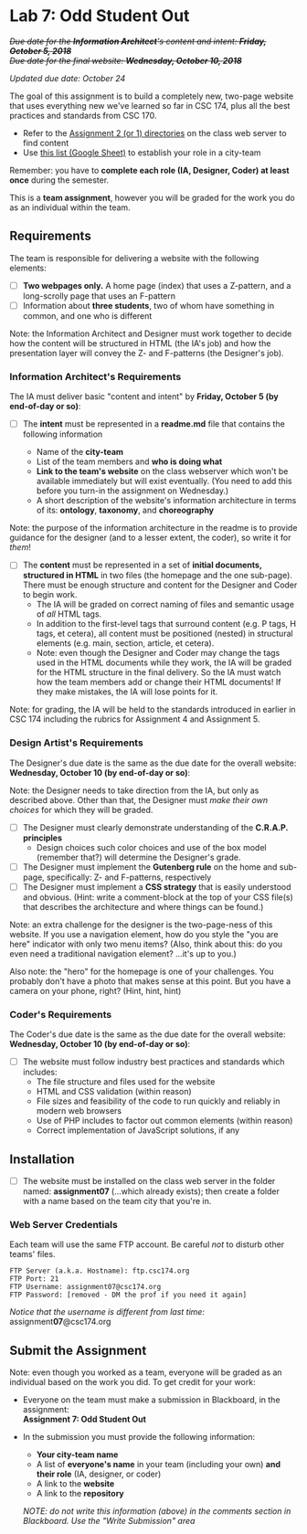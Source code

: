 # Lab 7: Odd Student Out

<s>*Due date for the **Information Architect**'s content and intent: **Friday, October 5, 2018***<br>*Due date for the final website: **Wednesday, October 10, 2018***</s>

*Updated due date: October 24*

The goal of this assignment is to build a completely new, two-page website that uses everything new we've learned so far in CSC 174, plus all the best practices and standards from CSC 170.

- Refer to the [Assignment 2 (or 1) directories](http://csc174.org/assignment02/) on the class web server to find content
- Use  [this list (Google Sheet)](https://docs.google.com/spreadsheets/d/1gXQP-1Rmra6w3PH9GzKOG9Y8-VlKk-DjlCFYFQHo0MM/edit#gid=493379955) to establish your role in a city-team

Remember: you have to **complete each role (IA, Designer, Coder) at least once** during the semester.

This is a **team assignment**, however you will be graded for the work you do as an individual within the team.  

## Requirements

The team is responsible for delivering a website with the following elements:

- [ ] **Two webpages only.**  A home page (index) that uses a Z-pattern, and a long-scrolly page that uses an F-pattern
- [ ] Information about **three students**, two of whom have something in common, and one who is different

Note: the Information Architect and Designer must work together to decide how the content will be structured in HTML (the IA's job) and how the presentation layer will convey the Z- and F-patterns (the Designer's job).

### Information Architect's Requirements

The IA must deliver basic "content and intent" by **Friday, October 5 (by end-of-day or so)**:

- [ ] The **intent** must be represented in a **readme.md** file that contains the following information

  - Name of the **city-team**
  - List of the team members and **who is doing what**
  - **Link to the team's website** on the class webserver which won't be available immediately but will exist eventually. (You need to add this before you turn-in the assignment on Wednesday.)
  - A short description of the website's information architecture in terms of its: **ontology**, **taxonomy**, and **choreography**

Note: the purpose of the information architecture in the readme is to provide guidance for the designer (and to a lesser extent, the coder), so write it for *them*!

- [ ] The **content** must be represented in a set of  **initial documents, structured in HTML** in two files (the homepage and the one sub-page).  There must be enough structure and content for the Designer and Coder to begin work.
  - The IA will be graded on correct naming of files and semantic usage of *all* HTML tags.
  - In addition to the first-level tags that surround content (e.g. P tags, H tags, et cetera), all content must be positioned (nested) in structural elements (e.g. main, section, article, et cetera).
  - Note: even though the Designer and Coder may change the tags used in the HTML documents while they work, the IA will be graded for the HTML structure in the final delivery.  So the IA must watch how the team members add or change their HTML documents!  If they make mistakes, the IA will lose points for it. 

Note: for grading, the IA will be held to the standards introduced in earlier in CSC 174 including the rubrics for Assignment 4 and Assignment 5.

### Design Artist's Requirements

The Designer's due date is the same as the due date for the overall website: **Wednesday, October 10 (by end-of-day or so)**:

Note: the Designer needs to take direction from the IA, but only as described above.  Other than that, the Designer must *make their own choices* for which they will be graded.

- [ ] The Designer must clearly demonstrate understanding of the **C.R.A.P. principles**
  - Design choices such color choices and use of the box model (remember that?) will determine the Designer's grade.
- [ ] The Designer must implement the **Gutenberg rule** on the home and sub-page, specifically:  Z- and F-patterns, respectively
- [ ] The Designer must implement a **CSS strategy** that is easily understood and obvious.  (Hint: write a comment-block at the top of your CSS file(s) that describes the architecture and where things can be found.)

Note: an extra challenge for the designer is the two-page-ness of this website.  If you use a navigation element, how do you style the "you are here" indicator with only two menu items?  (Also, think about this: do you even need a traditional navigation element? ...it's up to you.)

Also note: the "hero" for the homepage is one of your challenges.  You probably don't have a photo that makes sense at this point.  But you have a camera on your phone, right?  (Hint, hint, hint)

### Coder's Requirements

The Coder's due date is the same as the due date for the overall website: **Wednesday, October 10 (by end-of-day or so)**:

- [ ] The website must follow industry best practices and standards which includes:
  - The file structure and files used for the website
  - HTML and CSS validation (within reason)
  - File sizes and feasibility of the code to run quickly and reliably in modern web browsers
  - Use of PHP includes to factor out common elements (within reason)
  - Correct implementation of JavaScript solutions, if any

## Installation

- [ ] The website must be installed on the class web server in the folder named: **assignment07** (…which already exists); then create a folder with a name based on the team city that you're in.  

### Web Server Credentials

Each team will use the same FTP account. Be careful *not* to disturb other teams' files.

```
FTP Server (a.k.a. Hostname): ftp.csc174.org
FTP Port: 21
FTP Username: assignment07@csc174.org
FTP Password: [removed - DM the prof if you need it again]
```

*Notice that the username is different from last time:* assignment**07**@csc174.org

## Submit the Assignment

Note: even though you worked as a team, everyone will be graded as an individual based on the work you did. To get credit for your work:

- Everyone on the team must make a submission in Blackboard, in the assignment:<br> **Assignment 7: Odd Student Out**

- In the submission you must provide the following information:

  - **Your city-team name**
  - A list of **everyone's name** in your team (including your own) **and their role** (IA, designer, or coder)
  - A link to the **website**
  - A link to the **repository**

  *NOTE: do not write this information (above) in the comments section in Blackboard.  Use the "Write Submission" area*